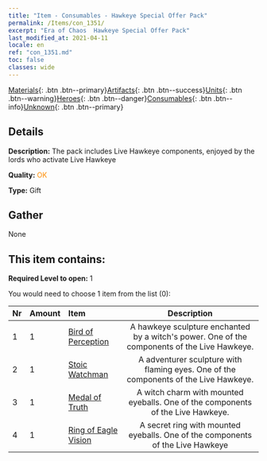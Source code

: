 ```yaml
---
title: "Item - Consumables - Hawkeye Special Offer Pack"
permalink: /Items/con_1351/
excerpt: "Era of Chaos  Hawkeye Special Offer Pack"
last_modified_at: 2021-04-11
locale: en
ref: "con_1351.md"
toc: false
classes: wide
---
```

 [Materials](/Items/){: .btn .btn--primary}[Artifacts](/Items/Artifacts/){: .btn .btn--success}[Units](/Items/Units/){: .btn .btn--warning}[Heroes](/Items/Heroes/){: .btn .btn--danger}[Consumables](/Items/Consumables/){: .btn .btn--info}[Unknown](/Items/Unknown/){: .btn .btn--primary}

## Details
 **Description:** The pack includes Live Hawkeye components, enjoyed by the lords who activate Live Hawkeye

 **Quality:** <span style="color: #FF8C00">OK</span>

 **Type:** Gift

## Gather

  None

## This item contains:

 **Required Level to open:** 1

 You would need to choose 1 item from the list (0):

  | Nr | Amount |     Item    | Description |
  |:---|:-------|:------------|:-----------:|
  | 1 | 1 | [Bird of Perception](/Items/art_132/) | A hawkeye sculpture enchanted by a witch's power. One of the components of the Live Hawkeye. | 
  | 2 | 1 | [Stoic Watchman](/Items/art_133/) | A adventurer sculpture with flaming eyes. One of the components of the Live Hawkeye. | 
  | 3 | 1 | [Medal of Truth](/Items/art_134/) | A witch charm with mounted eyeballs. One of the components of the Live Hawkeye. | 
  | 4 | 1 | [Ring of Eagle Vision](/Items/art_135/) | A secret ring with mounted eyeballs. One of the components of the Live Hawkeye | 
